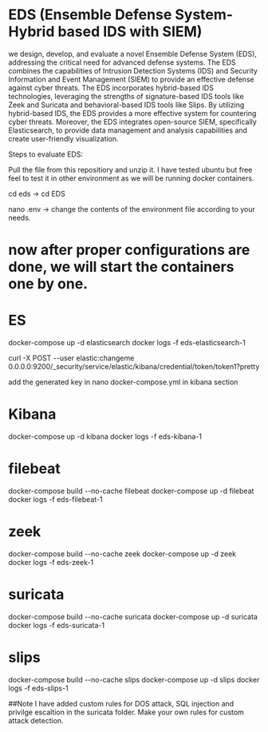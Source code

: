 # EDS (Ensemble Defense System- Hybrid based IDS with SIEM)

we design, develop, and evaluate a novel Ensemble Defense System (EDS), addressing the critical need for advanced defense systems. The EDS combines the capabilities of Intrusion Detection Systems (IDS) and Security Information and Event Management (SIEM) to provide an effective defense against cyber threats. The EDS incorporates hybrid-based IDS technologies, leveraging the strengths of signature-based IDS tools like Zeek and Suricata and behavioral-based IDS tools like Slips. By utilizing hybrid-based IDS, the EDS provides a more effective system for countering cyber threats. Moreover, the EDS integrates open-source SIEM, specifically Elasticsearch, to provide data management and analysis capabilities and create user-friendly visualization.

Steps to evaluate EDS:

Pull the file from this repositiory and unzip it. I have tested ubuntu but free feel to test it in other environment as we will be running docker containers.

cd eds -> cd EDS

nano .env -> change the contents of the environment file according to your needs.

# now after proper configurations are done, we will start the containers one by one.

ES
==
docker-compose up -d elasticsearch
docker logs -f eds-elasticsearch-1

curl -X POST --user elastic:changeme 0.0.0.0:9200/_security/service/elastic/kibana/credential/token/token1?pretty

add the generated key in nano docker-compose.yml in kibana section

Kibana
======

docker-compose up -d kibana
docker logs -f eds-kibana-1

filebeat
========
docker-compose build --no-cache filebeat
docker-compose up -d filebeat
docker logs -f eds-filebeat-1

zeek
====
docker-compose build --no-cache zeek
docker-compose up -d zeek
docker logs -f eds-zeek-1

suricata
========
docker-compose build --no-cache suricata
docker-compose up -d suricata
docker logs -f eds-suricata-1

slips
=====
docker-compose build --no-cache slips
docker-compose up -d slips
docker logs -f eds-slips-1


##Note
I have added custom rules for DOS attack, SQL injection and privilge escaltion in the suricata folder. Make your own rules for custom attack detection.
